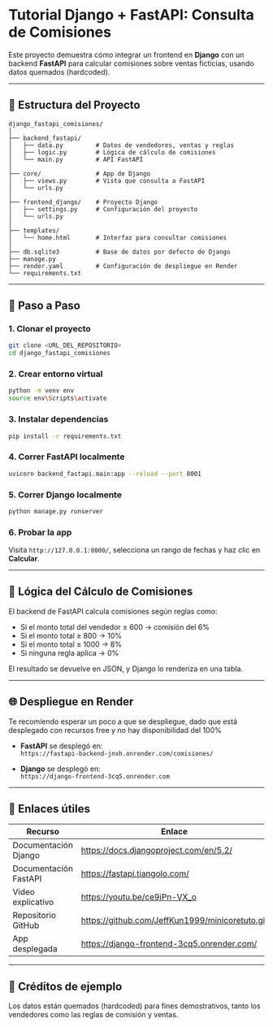 # Tutorial Django + FastAPI: Consulta de Comisiones

Este proyecto demuestra cómo integrar un frontend en **Django** con un backend **FastAPI** para calcular comisiones sobre ventas ficticias, usando datos quemados (hardcoded).

---

## 🧩 Estructura del Proyecto

```
django_fastapi_comisiones/
│
├── backend_fastapi/
│   ├── data.py         # Datos de vendedores, ventas y reglas
│   ├── logic.py        # Lógica de cálculo de comisiones
│   └── main.py         # API FastAPI
│
├── core/               # App de Django
│   ├── views.py        # Vista que consulta a FastAPI
│   └── urls.py
│
├── frontend_django/    # Proyecto Django
│   ├── settings.py     # Configuración del proyecto
│   └── urls.py
│
├── templates/
│   └── home.html       # Interfaz para consultar comisiones
│
├── db.sqlite3          # Base de datos por defecto de Django
├── manage.py
├── render.yaml         # Configuración de despliegue en Render
└── requirements.txt
```

---

## 🔧 Paso a Paso

### 1. Clonar el proyecto

```bash
git clone <URL_DEL_REPOSITORIO>
cd django_fastapi_comisiones
```

### 2. Crear entorno virtual

```bash
python -m venv env
source env\Scripts\activate  
```

### 3. Instalar dependencias

```bash
pip install -r requirements.txt
```

### 4. Correr FastAPI localmente

```bash
uvicorn backend_fastapi.main:app --reload --port 8001
```

### 5. Correr Django localmente

```bash
python manage.py runserver
```

### 6. Probar la app

Visita `http://127.0.0.1:8000/`, selecciona un rango de fechas y haz clic en **Calcular**.

---

## 🧠 Lógica del Cálculo de Comisiones

El backend de FastAPI calcula comisiones según reglas como:

- Si el monto total del vendedor ≥ 600 → comisión del 6%
- Si el monto total ≥ 800 → 10%
- Si el monto total ≥ 1000 → 8%
- Si ninguna regla aplica → 0%

El resultado se devuelve en JSON, y Django lo renderiza en una tabla.

---

## 🌐 Despliegue en Render
Te recomiendo esperar un poco a que se despliegue, dado que está desplegado con recursos free y no hay disponibilidad del 100%

- **FastAPI** se desplegó en:  
  `https://fastapi-backend-jnxh.onrender.com/comisiones/`



- **Django** se desplegó en:  
  `https://django-frontend-3cq5.onrender.com`
---

## 📎 Enlaces útiles

| Recurso | Enlace |
|--------|--------|
| Documentación Django | https://docs.djangoproject.com/en/5.2/ |
| Documentación FastAPI | https://fastapi.tiangolo.com/ |
| Video explicativo |https://youtu.be/ce9iPn-VX_o |
| Repositorio GitHub | https://github.com/JeffKun1999/minicoretuto.git |
| App desplegada | https://django-frontend-3cq5.onrender.com/ |

---

## 🧪 Créditos de ejemplo

Los datos están quemados (hardcoded) para fines demostrativos, tanto los vendedores como las reglas de comisión y ventas.

